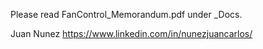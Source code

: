 Please read FanControl_Memorandum.pdf under _Docs.

Juan Nunez
https://www.linkedin.com/in/nunezjuancarlos/
